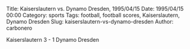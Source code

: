 Title: Kaiserslautern vs. Dynamo Dresden, 1995/04/15
Date: 1995/04/15 00:00
Category: sports
Tags: football, football scores, Kaiserslautern, Dynamo Dresden
Slug: kaiserslautern-vs-dynamo-dresden
Author: carbonero


Kaiserslautern 3 - 1 Dynamo Dresden
